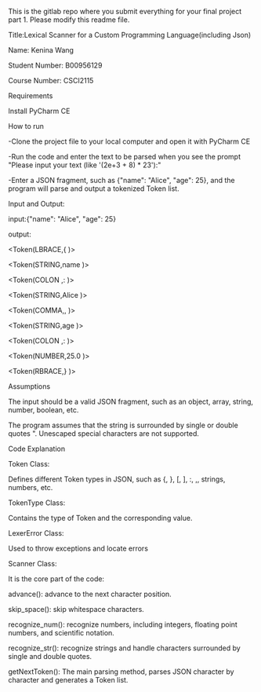 This is the gitlab repo where you submit everything for your final project part 1. Please modify this readme file.

Title:Lexical Scanner for a Custom Programming Language(including Json)

Name: Kenina Wang

Student Number: B00956129

Course Number: CSCI2115


Requirements

Install PyCharm CE


How to run

-Clone the project file to your local computer and open it with PyCharm CE

-Run the code and enter the text to be parsed when you see the prompt "Please input your text (like '(2e+3 + 8) * 23'):"

-Enter a JSON fragment, such as {"name": "Alice", "age": 25}, and the program will parse and output a tokenized Token list.


Input and Output: 

input:{"name": "Alice", "age": 25} 

output: 

<Token(LBRACE,{ )> 

<Token(STRING,name )> 

<Token(COLON ,: )> 

<Token(STRING,Alice )> 

<Token(COMMA,, )> 

<Token(STRING,age )> 

<Token(COLON ,: )> 

<Token(NUMBER,25.0 )> 

<Token(RBRACE,} )>


Assumptions

The input should be a valid JSON fragment, such as an object, array, string, number, boolean, etc.

The program assumes that the string is surrounded by single or double quotes ". Unescaped special characters are not supported.


Code Explanation

Token Class:

Defines different Token types in JSON, such as {, }, [, ], :, ,, strings, numbers, etc.

TokenType Class:

Contains the type of Token and the corresponding value.

LexerError Class:

Used to throw exceptions and locate errors

Scanner Class:

It is the core part of the code:

advance(): advance to the next character position.

skip_space(): skip whitespace characters.

recognize_num(): recognize numbers, including integers, floating point numbers, and scientific notation.

recognize_str(): recognize strings and handle characters surrounded by single and double quotes.

getNextToken(): The main parsing method, parses JSON character by character and generates a Token list.








